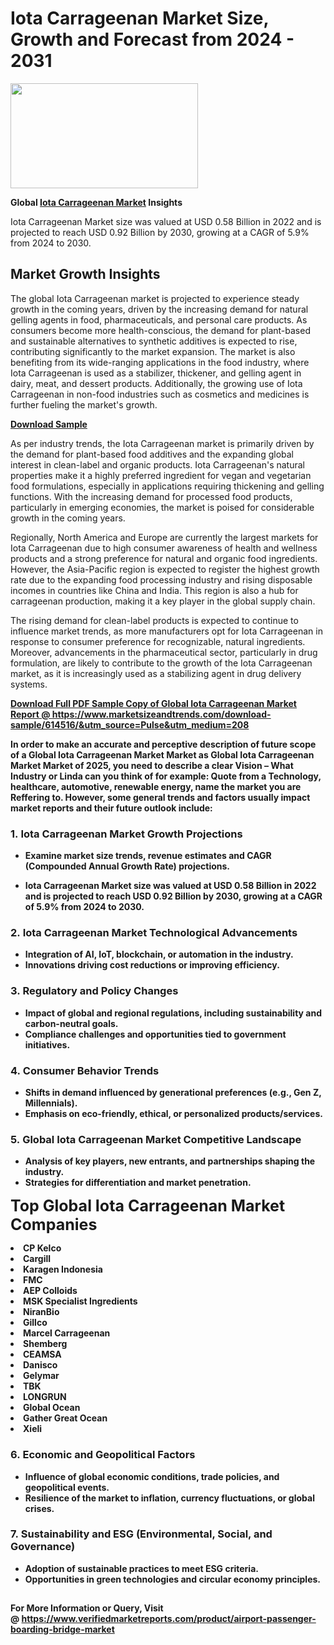 <H1>Iota Carrageenan Market Size, Growth and Forecast from 2024 - 2031</H1><img class="aligncenter size-medium wp-image-584254" src="https://thirdeyenews.in/wp-content/uploads/2024/09/Global-Market-Research-300x168.jpeg" alt="" width="300" height="168" /><p><strong>Global&nbsp;<a href="https://www.marketsizeandtrends.com/download-sample/614516/&amp;utm_source=Pulse&amp;utm_medium=208">Iota Carrageenan Market</a> Insights</strong></p><p>Iota Carrageenan Market size was valued at USD 0.58 Billion in 2022 and is projected to reach USD 0.92 Billion by 2030, growing at a CAGR of 5.9% from 2024 to 2030.</p><p><h2>Market Growth Insights</h2> <p>The global Iota Carrageenan market is projected to experience steady growth in the coming years, driven by the increasing demand for natural gelling agents in food, pharmaceuticals, and personal care products. As consumers become more health-conscious, the demand for plant-based and sustainable alternatives to synthetic additives is expected to rise, contributing significantly to the market expansion. The market is also benefiting from its wide-ranging applications in the food industry, where Iota Carrageenan is used as a stabilizer, thickener, and gelling agent in dairy, meat, and dessert products. Additionally, the growing use of Iota Carrageenan in non-food industries such as cosmetics and medicines is further fueling the market's growth.</p> <p><strong><a href="#">Download Sample</a></strong></p> <p>As per industry trends, the Iota Carrageenan market is primarily driven by the demand for plant-based food additives and the expanding global interest in clean-label and organic products. Iota Carrageenan's natural properties make it a highly preferred ingredient for vegan and vegetarian food formulations, especially in applications requiring thickening and gelling functions. With the increasing demand for processed food products, particularly in emerging economies, the market is poised for considerable growth in the coming years.</p> <p>Regionally, North America and Europe are currently the largest markets for Iota Carrageenan due to high consumer awareness of health and wellness products and a strong preference for natural and organic food ingredients. However, the Asia-Pacific region is expected to register the highest growth rate due to the expanding food processing industry and rising disposable incomes in countries like China and India. This region is also a hub for carrageenan production, making it a key player in the global supply chain.</p> <p>The rising demand for clean-label products is expected to continue to influence market trends, as more manufacturers opt for Iota Carrageenan in response to consumer preference for recognizable, natural ingredients. Moreover, advancements in the pharmaceutical sector, particularly in drug formulation, are likely to contribute to the growth of the Iota Carrageenan market, as it is increasingly used as a stabilizing agent in drug delivery systems.</p> <p><strong><a href="#"></p><p><span class=""><strong>Download Full PDF Sample Copy of Global Iota Carrageenan Market Report</strong> @ <a href="https://www.marketsizeandtrends.com/download-sample/614516/&amp;utm_source=Pulse&amp;utm_medium=208" target="_blank">https://www.marketsizeandtrends.com/download-sample/614516/&amp;utm_source=Pulse&amp;utm_medium=208</a></span></p><p>In order to make an accurate and perceptive description of future scope of a Global&nbsp;Iota Carrageenan Market Market as Global&nbsp;Iota Carrageenan Market Market of 2025, you need to describe a clear Vision &ndash; What Industry or Linda can you think of for example: Quote from a Technology, healthcare, automotive, renewable energy, name the market you are Reffering to. However, some general trends and factors usually impact market reports and their future outlook include:</p><h3>1.&nbsp;<strong>Iota Carrageenan Market Growth Projections</strong></h3><ul><li>Examine market size trends, revenue estimates and CAGR (Compounded Annual Growth Rate) projections.</li><li><p>Iota Carrageenan Market size was valued at USD 0.58 Billion in 2022 and is projected to reach USD 0.92 Billion by 2030, growing at a CAGR of 5.9% from 2024 to 2030.</p></li></ul><h3>2.&nbsp;<strong>Iota Carrageenan Market Technological Advancements</strong></h3><ul><li>Integration of AI, IoT, blockchain, or automation in the industry.</li><li>Innovations driving cost reductions or improving efficiency.</li></ul><h3>3.&nbsp;<strong>Regulatory and Policy Changes</strong></h3><ul><li>Impact of global and regional regulations, including sustainability and carbon-neutral goals.</li><li>Compliance challenges and opportunities tied to government initiatives.</li></ul><h3>4.&nbsp;<strong>Consumer Behavior Trends</strong></h3><ul><li>Shifts in demand influenced by generational preferences (e.g., Gen Z, Millennials).</li><li>Emphasis on eco-friendly, ethical, or personalized products/services.</li></ul><h3>5.&nbsp;<strong>Global Iota Carrageenan Market Competitive Landscape</strong></h3><ul><li>Analysis of key players, new entrants, and partnerships shaping the industry.</li><li>Strategies for differentiation and market penetration.</li></ul><p data-pm-slice="1 1 []"><span style="color: inherit; font-family: inherit; font-size: 25px;">Top Global Iota Carrageenan Market Companies</span></p><div class="" data-test-id=""><p><li> CP Kelco</li><li> Cargill</li><li> Karagen Indonesia</li><li> FMC</li><li> AEP Colloids</li><li> MSK Specialist Ingredients</li><li> NiranBio</li><li> Gillco</li><li> Marcel Carrageenan</li><li> Shemberg</li><li> CEAMSA</li><li> Danisco</li><li> Gelymar</li><li> TBK</li><li> LONGRUN</li><li> Global Ocean</li><li> Gather Great Ocean</li><li> Xieli</li></p></div><h3>6.&nbsp;<strong>Economic and Geopolitical Factors</strong></h3><ul><li>Influence of global economic conditions, trade policies, and geopolitical events.</li><li>Resilience of the market to inflation, currency fluctuations, or global crises.</li></ul><h3>7.&nbsp;<strong>Sustainability and ESG (Environmental, Social, and Governance)</strong></h3><ul><li>Adoption of sustainable practices to meet ESG criteria.</li><li>Opportunities in green technologies and circular economy principles.</li></ul><h2><strong style="font-size: 14px;">For More Information or Query, Visit @&nbsp;</strong><a style="background-color: #ffffff; font-size: 14px;" href="https://www.marketsizeandtrends.com/report/iota-carrageenan-market/" target="_blank">https://www.verifiedmarketreports.com/product/airport-passenger-boarding-bridge-market</a></h2>
